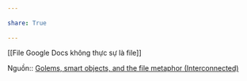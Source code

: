 ---  
share: True  
---  
[[File Google Docs không thực sự là file]]  
  
Nguồn:: [Golems, smart objects, and the file metaphor (Interconnected)](https://interconnected.org/home/2021/02/01/golems)  
